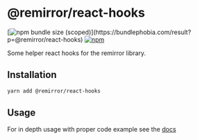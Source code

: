 # @remirror/react-hooks

[![npm bundle size (scoped)](https://img.shields.io/bundlephobia/minzip/@remirror/react-hooks.svg?)](https://bundlephobia.com/result?p=@remirror/react-hooks)
[![npm](https://img.shields.io/npm/dm/@remirror/react-hooks.svg?&logo=npm)](https://www.npmjs.com/package/@remirror/react-hooks)

Some helper react hooks for the remirror library.

## Installation

```bash
yarn add @remirror/react-hooks
```

## Usage

For in depth usage with proper code example see the [docs](https://docs.remirror.org)
